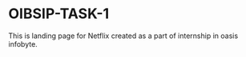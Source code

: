 # OIBSIP-TASK-1
This is landing page for Netflix  created as a part of internship in oasis infobyte.
